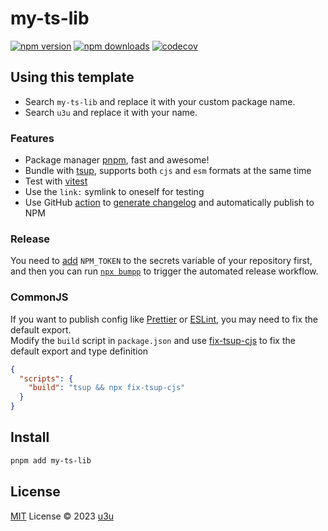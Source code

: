 # my-ts-lib

[![npm version](https://badgen.net/npm/v/my-ts-lib)](https://npm.im/my-ts-lib) [![npm downloads](https://badgen.net/npm/dm/my-ts-lib)](https://npm.im/my-ts-lib) [![codecov](https://codecov.io/gh/u3u/ts-lib-starter/branch/main/graph/badge.svg?token=F5RRJIXdfJ)](https://codecov.io/gh/u3u/ts-lib-starter)

## Using this template

- Search `my-ts-lib` and replace it with your custom package name.
- Search `u3u` and replace it with your name.

### Features

- Package manager [pnpm](https://pnpm.io/), fast and awesome!
- Bundle with [tsup](https://github.com/egoist/tsup), supports both `cjs` and `esm` formats at the same time
- Test with [vitest](https://vitest.dev/)
- Use the `link:` symlink to oneself for testing
- Use GitHub [action](./.github/workflows/release.yaml) to [generate changelog](https://github.com/antfu/changelogithub) and automatically publish to NPM

### Release

You need to [add](https://docs.github.com/actions/security-guides/encrypted-secrets#creating-encrypted-secrets-for-a-repository) `NPM_TOKEN` to the secrets variable of your repository first, and then you can run [`npx bumpp`](https://github.com/antfu/bumpp) to trigger the automated release workflow.

### CommonJS

If you want to publish config like [Prettier](https://prettier.io/docs/en/configuration.html#basic-configuration) or [ESLint](https://eslint.org/docs/latest/extend/shareable-configs), you may need to fix the default export.  
Modify the `build` script in `package.json` and use [fix-tsup-cjs](https://github.com/u3u/fix-tsup-cjs) to fix the default export and type definition

```json
{
  "scripts": {
    "build": "tsup && npx fix-tsup-cjs"
  }
}
```

## Install

```sh
pnpm add my-ts-lib
```

## License

[MIT](./LICENSE) License © 2023 [u3u](https://github.com/u3u)
